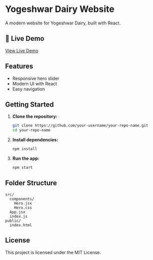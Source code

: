 # Yogeshwar Dairy Website

A modern website for Yogeshwar Dairy, built with React.

## 🚀 Live Demo

[View Live Demo](v0-farm-zeta.vercel.app)

## Features

- Responsive hero slider
- Modern UI with React
- Easy navigation

## Getting Started

1. **Clone the repository:**
   ```bash
   git clone https://github.com/your-username/your-repo-name.git
   cd your-repo-name
   ```

2. **Install dependencies:**
   ```bash
   npm install
   ```

3. **Run the app:**
   ```bash
   npm start
   ```

## Folder Structure

```
src/
  components/
    Hero.jsx
    Hero.css
  App.jsx
  index.js
public/
  index.html
```

## License

This project is licensed under the MIT License.
